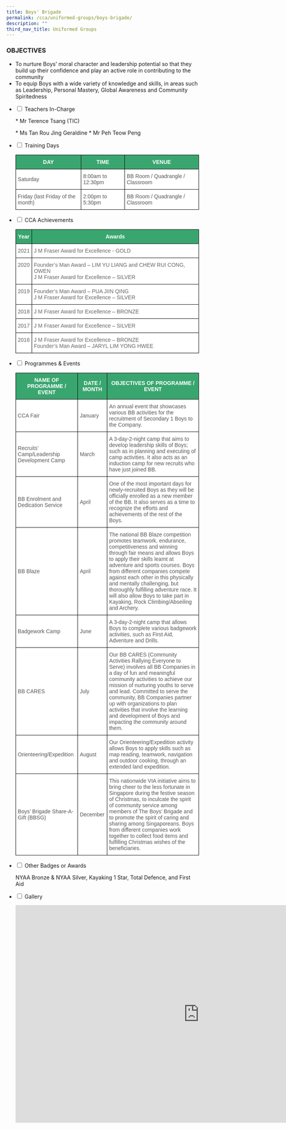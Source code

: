 ```yaml
---
title: Boys' Brigade
permalink: /cca/uniformed-groups/boys-brigade/
description: ""
third_nav_title: Uniformed Groups
---
```

### OBJECTIVES

*   To nurture Boys’ moral character and leadership potential so that they build up their confidence and play an active role in contributing to the community
*   To equip Boys with a wide variety of knowledge and skills, in areas such as Leadership, Personal Mastery, Global Awareness and Community Spiritedness

  
<ul class="jekyllcodex_accordion">
<li><input type="checkbox" id="accordion1">
<label for="accordion1">Teachers In-Charge</label><div>

<p>*   Mr Terence Tsang (TIC)</p>
*   Ms Tan Rou Jing Geraldine
*   Mr Peh Teow Peng<p></p>
</div></li>

<li><input type="checkbox" id="accordion2">
<label for="accordion2">Training Days</label><div>
<p>
<style type="text/css">
.tg  {border-collapse:collapse;border-spacing:0;}
.tg td{border-color:black;border-style:solid;border-width:1px;font-family:Arial, sans-serif;font-size:14px;
  overflow:hidden;padding:10px 5px;word-break:normal;}
.tg th{border-color:black;border-style:solid;border-width:1px;font-family:Arial, sans-serif;font-size:14px;
  font-weight:normal;overflow:hidden;padding:10px 5px;word-break:normal;}
.tg .tg-k0s0{background-color:#3AA66F;color:#FFF;font-weight:bold;text-align:center;vertical-align:middle}
.tg .tg-mwz3{background-color:#FFF;color:#565656;text-align:left;vertical-align:middle}
</style>
<table class="tg">
<thead>
  <tr>
    <th class="tg-k0s0"><span style="color:#FFF;background-color:#3AA66F">DAY</span></th>
    <th class="tg-k0s0"><span style="color:#FFF;background-color:#3AA66F">TIME</span></th>
    <th class="tg-k0s0"><span style="color:#FFF;background-color:#3AA66F">VENUE</span></th>
  </tr>
</thead>
	<tbody>
  <tr>
    <td class="tg-mwz3"><span style="color:#565656">Saturday</span></td>
    <td class="tg-mwz3"><span style="color:#565656">8:00am to 12:30pm</span></td>
    <td class="tg-mwz3"><span style="color:#565656">BB Room / Quadrangle / Classroom</span></td>
  </tr><tr>
    <td class="tg-mwz3"><span style="color:#565656">Friday (last Friday of the month)</span></td>
    <td class="tg-mwz3"><span style="color:#565656">2:00pm to 5:30pm</span></td>
    <td class="tg-mwz3"><span style="color:#565656">BB Room / Quadrangle / Classroom</span></td>
  </tr></tbody></table>
</p>	</div></li>

<li><input type="checkbox" id="accordion3">
<label for="accordion3">CCA Achievements</label><div>	

<p>
<style type="text/css">
.tg  {border-collapse:collapse;border-spacing:0;}
.tg td{border-color:black;border-style:solid;border-width:1px;font-family:Arial, sans-serif;font-size:14px;
  overflow:hidden;padding:10px 5px;word-break:normal;}
.tg th{border-color:black;border-style:solid;border-width:1px;font-family:Arial, sans-serif;font-size:14px;
  font-weight:normal;overflow:hidden;padding:10px 5px;word-break:normal;}
.tg .tg-k0s0{background-color:#3AA66F;color:#FFF;font-weight:bold;text-align:center;vertical-align:middle}
.tg .tg-zqva{background-color:#FFF;color:#666;text-align:center;vertical-align:top}
.tg .tg-cmm0{background-color:#FFF;color:#666;text-align:left;vertical-align:top}
</style>
<table class="tg">
<thead>
  <tr>
    <th class="tg-k0s0"><span style="color:#FFF;background-color:#3AA66F">Year</span></th>
    <th class="tg-k0s0"><span style="color:#FFF;background-color:#3AA66F">Awards</span></th>
  </tr>
</thead>
<tbody>
	<tr>
    <td class="tg-zqva">2021</td>
    <td class="tg-cmm0">J M Fraser Award for Excellence - GOLD<br></td>
  </tr>
  <tr>
    <td class="tg-zqva">2020</td>
    <td class="tg-cmm0">Founder’s Man Award – LIM YU LIANG and CHEW RUI CONG, OWEN<br>J M Fraser Award for Excellence – SILVER</td>
  </tr>
  <tr>
    <td class="tg-zqva">2019</td>
    <td class="tg-cmm0">Founder’s Man Award – PUA JIIN QING<br>J M Fraser Award for Excellence – SILVER</td>
  </tr>
  <tr>
    <td class="tg-zqva">2018</td>
    <td class="tg-cmm0">J M Fraser Award for Excellence – BRONZE<br></td>
  </tr>
 <tr>
    <td class="tg-zqva">2017</td>
    <td class="tg-cmm0">J M Fraser Award for Excellence – SILVER<br></td>
  </tr>
 <tr>
    <td class="tg-zqva">2016</td>
    <td class="tg-cmm0">J M Fraser Award for Excellence – BRONZE<br>Founder’s Man Award – JARYL LIM YONG HWEE</td>
  </tr>
  
</tbody>
</table>

</p></div></li>

<li><input type="checkbox" id="accordion4">
<label for="accordion4">Programmes &amp; Events</label><div>

<p>
<style type="text/css">
.tg  {border-collapse:collapse;border-spacing:0;}
.tg td{border-color:black;border-style:solid;border-width:1px;font-family:Arial, sans-serif;font-size:14px;
  overflow:hidden;padding:10px 5px;word-break:normal;}
.tg th{border-color:black;border-style:solid;border-width:1px;font-family:Arial, sans-serif;font-size:14px;
  font-weight:normal;overflow:hidden;padding:10px 5px;word-break:normal;}
.tg .tg-k0s0{background-color:#3AA66F;color:#FFF;font-weight:bold;text-align:center;vertical-align:middle}
.tg .tg-mwz3{background-color:#FFF;color:#565656;text-align:left;vertical-align:middle}
.tg .tg-njgx{background-color:#FFF;color:#565656;text-align:left;vertical-align:top}
</style>
<table class="tg">
<thead>
  <tr>
    <th class="tg-k0s0"><span style="color:#FFF;background-color:#3AA66F">NAME OF PROGRAMME / EVENT</span></th>
    <th class="tg-k0s0"><span style="color:#FFF;background-color:#3AA66F">DATE / MONTH</span></th>
    <th class="tg-k0s0"><span style="color:#FFF;background-color:#3AA66F">OBJECTIVES OF PROGRAMME / EVENT</span></th>
  </tr>
</thead>
<tbody>
  <tr>
    <td class="tg-mwz3"><span style="color:#565656">CCA Fair</span></td>
    <td class="tg-mwz3"><span style="color:#565656">January</span></td>
    <td class="tg-mwz3"><span style="color:#565656">An annual event that showcases various BB activities for the recruitment of Secondary 1 Boys to the Company. </span></td>
  </tr>
  <tr>
    <td class="tg-mwz3"><span style="color:#565656">Recruits’ Camp/Leadership Development Camp</span></td>
    <td class="tg-mwz3"><span style="color:#565656">March</span></td>
    <td class="tg-mwz3"><span style="color:#565656">A 3-day-2-night camp that aims to develop leadership skills of Boys; such as in planning and executing of camp activities. It also acts as an induction camp for new recruits who have just joined BB.</span></td>
  </tr>
  <tr>
    <td class="tg-mwz3"><span style="color:#565656">BB Enrolment and Dedication Service</span></td>
    <td class="tg-mwz3"><span style="color:#565656">April</span></td>
    <td class="tg-mwz3"><span style="color:#565656">One of the most important days for newly-recruited Boys as they will be officially enrolled as a new member of the BB. It also serves as a time to recognize the efforts and achievements of the rest of the Boys.</span></td>
  </tr>
  <tr>
    <td class="tg-mwz3"><span style="color:#565656">BB Blaze</span></td>
    <td class="tg-mwz3"><span style="color:#565656">April</span></td>
    <td class="tg-njgx">The national BB Blaze competition promotes teamwork, endurance, competitiveness and winning through fair means and allows Boys to apply their skills learnt at adventure and sports courses. Boys from different companies compete against each other in this physically and mentally challenging, but thoroughly fulfilling adventure race. It will also allow Boys to take part in Kayaking, Rock Climbing/Abseiling and Archery.</td>
  </tr>
  <tr>
    <td class="tg-mwz3"><span style="color:#565656">Badgework Camp</span></td>
    <td class="tg-mwz3"><span style="color:#565656">June</span></td>
    <td class="tg-mwz3"><span style="color:#565656">A 3-day-2-night camp that allows Boys to complete various badgework activities, such as First Aid, Adventure and Drills.</span></td>
  </tr>
  
  <tr>
    <td class="tg-mwz3"><span style="color:#565656">BB CARES</span></td>
    <td class="tg-mwz3"><span style="color:#565656">July</span></td>
    <td class="tg-mwz3"><span style="color:#565656">Our BB CARES (Community Activities Rallying Everyone to Serve) involves all BB Companies in a day of fun and meaningful community activities to achieve our mission of nurturing youths to serve and lead. Committed to serve the community, BB Companies partner up with organizations to plan activities that involve the learning and development of Boys and impacting the community around them.</span></td>
  </tr>
  <tr>
    <td class="tg-mwz3"><span style="color:#565656">Orienteering/Expedition </span></td>
    <td class="tg-mwz3"><span style="color:#565656">August</span></td>
    <td class="tg-mwz3"><span style="color:#565656">Our Orienteering/Expedition activity allows Boys to apply skills such as map reading, teamwork, navigation and outdoor cooking, through an extended land expedition.</span></td>
  </tr>
  <tr>
    <td class="tg-mwz3"><span style="color:#565656">Boys’ Brigade Share-A-Gift (BBSG)</span></td>
    <td class="tg-mwz3"><span style="color:#565656">December</span></td>
    <td class="tg-njgx"><span style="background-color:initial">This nationwide VIA initiative aims to bring cheer to the less fortunate in Singapore during the festive season of Christmas, to inculcate the spirit of community service among members of The Boys’ Brigade and to promote the spirit of caring and sharing among Singaporeans. Boys from different companies work together to collect food items and fulfilling Christmas wishes of the beneficiaries.
</span></td></tr></tbody></table>
</p></div></li>

<li><input type="checkbox" id="accordion5">
<label for="accordion5">Other Badges or Awards</label><div>
<p>
NYAA Bronze &amp; NYAA Silver, Kayaking 1 Star, Total Defence, and First Aid </p></div></li>

<li><input type="checkbox" id="accordion6">
<label for="accordion6">Gallery</label><div>
<p>
<iframe src="https://docs.google.com/presentation/d/e/2PACX-1vT8R1f2vbH086HIIZg6e6HHktqrqs2BEuMZfQc6Gb5C41I8PTIvOZ-tPVgCfJqPQS6v1hODRClySOmK/embed?start=true&amp;loop=true&amp;delayms=3000" frameborder="0" width="960" height="569" allowfullscreen="true"></iframe>

</p></div></li></ul>